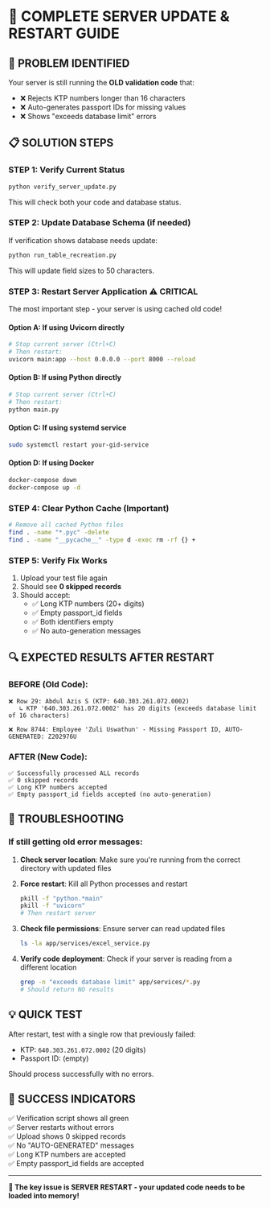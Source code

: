 # 🚀 COMPLETE SERVER UPDATE & RESTART GUIDE

## 🎯 **PROBLEM IDENTIFIED**
Your server is still running the **OLD validation code** that:
- ❌ Rejects KTP numbers longer than 16 characters  
- ❌ Auto-generates passport IDs for missing values
- ❌ Shows "exceeds database limit" errors

## 📋 **SOLUTION STEPS**

### **STEP 1: Verify Current Status**
```bash
python verify_server_update.py
```
This will check both your code and database status.

### **STEP 2: Update Database Schema (if needed)**
If verification shows database needs update:
```bash
python run_table_recreation.py
```
This will update field sizes to 50 characters.

### **STEP 3: Restart Server Application** ⚠️ **CRITICAL**
The most important step - your server is using cached old code!

#### **Option A: If using Uvicorn directly**
```bash
# Stop current server (Ctrl+C)
# Then restart:
uvicorn main:app --host 0.0.0.0 --port 8000 --reload
```

#### **Option B: If using Python directly**
```bash
# Stop current server (Ctrl+C)  
# Then restart:
python main.py
```

#### **Option C: If using systemd service**
```bash
sudo systemctl restart your-gid-service
```

#### **Option D: If using Docker**
```bash
docker-compose down
docker-compose up -d
```

### **STEP 4: Clear Python Cache (Important)**
```bash
# Remove all cached Python files
find . -name "*.pyc" -delete
find . -name "__pycache__" -type d -exec rm -rf {} +
```

### **STEP 5: Verify Fix Works**
1. Upload your test file again
2. Should see **0 skipped records**
3. Should accept:
   - ✅ Long KTP numbers (20+ digits)
   - ✅ Empty passport_id fields  
   - ✅ Both identifiers empty
   - ✅ No auto-generation messages

## 🔍 **EXPECTED RESULTS AFTER RESTART**

### **BEFORE (Old Code):**
```
❌ Row 29: Abdul Azis S (KTP: 640.303.261.072.0002)
   ↳ KTP '640.303.261.072.0002' has 20 digits (exceeds database limit of 16 characters)

❌ Row 8744: Employee 'Zuli Uswathun' - Missing Passport ID, AUTO-GENERATED: Z202976U
```

### **AFTER (New Code):**
```
✅ Successfully processed ALL records
✅ 0 skipped records
✅ Long KTP numbers accepted
✅ Empty passport_id fields accepted (no auto-generation)
```

## 🚨 **TROUBLESHOOTING**

### **If still getting old error messages:**

1. **Check server location**: Make sure you're running from the correct directory with updated files

2. **Force restart**: Kill all Python processes and restart
   ```bash
   pkill -f "python.*main"
   pkill -f "uvicorn"
   # Then restart server
   ```

3. **Check file permissions**: Ensure server can read updated files
   ```bash
   ls -la app/services/excel_service.py
   ```

4. **Verify code deployment**: Check if your server is reading from a different location
   ```bash
   grep -n "exceeds database limit" app/services/*.py
   # Should return NO results
   ```

## 💡 **QUICK TEST**

After restart, test with a single row that previously failed:
- KTP: `640.303.261.072.0002` (20 digits)
- Passport ID: (empty)

Should process successfully with no errors.

## 🎉 **SUCCESS INDICATORS**

✅ Verification script shows all green  
✅ Server restarts without errors  
✅ Upload shows 0 skipped records  
✅ No "AUTO-GENERATED" messages  
✅ Long KTP numbers are accepted  
✅ Empty passport_id fields are accepted  

---

**🔄 The key issue is SERVER RESTART - your updated code needs to be loaded into memory!**
